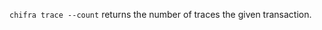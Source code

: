 <!-- markdownlint-disable MD033 MD036 MD041 -->
`chifra trace --count` returns the number of traces the given transaction.
